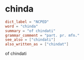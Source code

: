 # chinda

``` toml
dict_label = "NCPED"
word = "chinda"
summary = "of chindati"
grammar_comment = "part. pr. mfn."
see_also = ["chindati"]
also_written_as = ["chindat"]
```

of chindati

